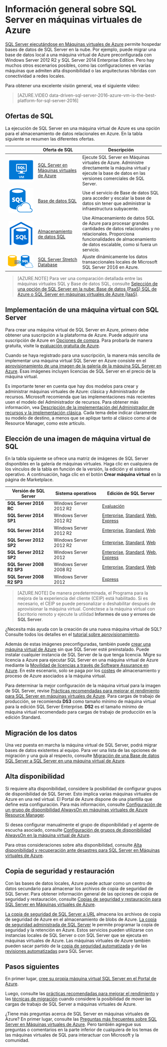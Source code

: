 <properties
	pageTitle="Información general de SQL Server en máquinas virtuales | Microsoft Azure"
	description="Introducción a las ejecución de bases de datos de SQL Server en la nube en Máquinas virtuales de Azure. El modelo de infraestructura como servicio (IaaS) permite ejecutar cargas de trabajo de SQL Server en Azure."
	services="virtual-machines-windows"
	documentationCenter=""
	authors="rothja"
	manager="jhubbard"
	editor=""
	tags="azure-service-management"/>

<tags
	ms.service="virtual-machines-windows"
	ms.devlang="na"
	ms.topic="article"
	ms.tgt_pltfrm="vm-windows-sql-server"
	ms.workload="infrastructure-services"
	ms.date="05/25/2016"
	ms.author="jroth"/>

# Información general sobre SQL Server en máquinas virtuales de Azure

[SQL Server ejecutándose en Máquinas virtuales de Azure](https://azure.microsoft.com/services/virtual-machines/sql-server/) permite hospedar bases de datos de SQL Server en la nube. Por ejemplo, puede migrar una base de datos local a una máquina virtual de Azure preconfigurada con Windows Server 2012 R2 y SQL Server 2014 Enterprise Edition. Pero hay muchos otros escenarios posibles, como las configuraciones en varias máquinas que admiten alta disponibilidad o las arquitecturas híbridas con conectividad a redes locales.

Para obtener una excelente visión general, vea el siguiente vídeo:

> [AZURE.VIDEO data-driven-sql-server-2016-azure-vm-is-the-best-platform-for-sql-server-2016]

## Ofertas de SQL

La ejecución de SQL Server en una máquina virtual de Azure es una opción para el almacenamiento de datos relacionales en Azure. En la tabla siguiente se resumen las diferentes ofertas.

|&nbsp;&nbsp;&nbsp;&nbsp;&nbsp;&nbsp;&nbsp;&nbsp;&nbsp;&nbsp;&nbsp;&nbsp;&nbsp;&nbsp;&nbsp;&nbsp;&nbsp;&nbsp;&nbsp;&nbsp;| Oferta de SQL | Descripción |
|---:|---|---|
|![SQL Server en Máquinas virtuales de Azure](./media/virtual-machines-windows-sql-server-iaas-overview/sql-server-virtual-machine.png)|[SQL Server en Máquinas virtuales de Azure](https://azure.microsoft.com/services/virtual-machines/sql-server/)|Ejecute SQL Server en Máquinas virtuales de Azure. Administre directamente la máquina virtual y ejecute la base de datos en las versiones comerciales de SQL Server. |
|![Base de datos SQL](./media/virtual-machines-windows-sql-server-iaas-overview/azure-sql-database.png)|[Base de datos SQL](https://azure.microsoft.com/services/sql-database/)|Use el servicio de Base de datos SQL para acceder y escalar la base de datos sin tener que administrar la infraestructura subyacente.|
|![Almacenamiento de datos SQL](./media/virtual-machines-windows-sql-server-iaas-overview/azure-sql-data-warehouse.png)|[Almacenamiento de datos SQL](https://azure.microsoft.com/es-ES/services/sql-data-warehouse/)|Use Almacenamiento de datos SQL de Azure para procesar grandes cantidades de datos relacionales y no relacionales. Proporciona funcionalidades de almacenamiento de datos escalable, como si fuera un servicio.|
|![SQL Server Stretch Database](./media/virtual-machines-windows-sql-server-iaas-overview/sql-server-stretch-database.png)|[SQL Server Stretch Database](https://azure.microsoft.com/es-ES/services/sql-server-stretch-database/)|Ajuste dinámicamente los datos transaccionales locales de Microsoft SQL Server 2016 en Azure.|

>[AZURE.NOTE] Para ver una comparación detallada entre las máquinas virtuales SQL y Base de datos SQL, consulte [Selección de una opción de SQL Server en la nube: Base de datos (PaaS) SQL de Azure o SQL Server en máquinas virtuales de Azure (IaaS)](../sql-database/data-management-azure-sql-database-and-sql-server-iaas.md).

## Implementación de una máquina virtual con SQL Server

Para crear una máquina virtual de SQL Server en Azure, primero debe obtener una suscripción a la plataforma de Azure. Puede adquirir una suscripción de Azure en [Opciones de compra](https://azure.microsoft.com/pricing/purchase-options/). Para probarla de manera gratuita, visite la [evaluación gratuita de Azure](https://azure.microsoft.com/pricing/free-trial/).

Cuando se haya registrado para una suscripción, la manera más sencilla de implementar una máquina virtual SQL Server en Azure consiste en el [aprovisionamiento de una imagen de la galería de la máquina SQL Server en Azure](virtual-machines-windows-portal-sql-server-provision.md). Esas imágenes incluyen licencias de SQL Server en el precio de la máquina virtual.

Es importante tener en cuenta que hay dos modelos para crear y administrar máquinas virtuales de Azure: clásica y Administrador de recursos. Microsoft recomienda que las implementaciones más recientes usen el modelo del Administrador de recursos. Para obtener más información, vea [Descripción de la implementación del Administrador de recursos y la implementación clásica](../resource-manager-deployment-model.md). Cada tema debe indicar claramente su modelo de destino, a menos que se aplique tanto al clásico como al de Resource Manager, como este artículo.

## Elección de una imagen de máquina virtual de SQL
En la tabla siguiente se ofrece una matriz de imágenes de SQL Server disponibles en la galería de máquinas virtuales. Haga clic en cualquiera de los vínculos de la tabla en función de la versión, la edición y el sistema operativo. A continuación, haga clic en el botón **Crear máquina virtual** en la página de Marketplace.

|Versión de SQL Server|Sistema operativos|Edición de SQL Server|
|---|---|---|
|**SQL Server 2016 RC**|Windows Server 2012 R2|[Evaluación](https://azure.microsoft.com/marketplace/partners/microsoft/sqlserver2016rc3evaluationwindowsserver2012r2/)|
|**SQL Server 2014 SP1**|Windows Server 2012 R2|[Enterprise](https://azure.microsoft.com//marketplace/partners/microsoft/sqlserver2014sp1enterprisewindowsserver2012r2/), [Standard](https://azure.microsoft.com//marketplace/partners/microsoft/sqlserver2014sp1standardwindowsserver2012r2/), [Web](https://azure.microsoft.com//marketplace/partners/microsoft/sqlserver2014sp1webwindowsserver2012r2/), [Express](https://azure.microsoft.com//marketplace/partners/microsoft/sqlserver2014sp1expresswindowsserver2012r2/)|
|**SQL Server 2014**|Windows Server 2012 R2|[Enterprise](https://azure.microsoft.com//marketplace/partners/microsoft/sqlserver2014enterprisewindowsserver2012r2/), [Standard](https://azure.microsoft.com//marketplace/partners/microsoft/sqlserver2014standardwindowsserver2012r2/), [Web](https://azure.microsoft.com//marketplace/partners/microsoft/sqlserver2014webwindowsserver2012r2/)|
|**SQL Server 2012 SP2**|Windows Server 2012 R2|[Enterprise](https://azure.microsoft.com//marketplace/partners/microsoft/sqlserver2012sp2enterprisewindowsserver2012r2/), [Standard](https://azure.microsoft.com//marketplace/partners/microsoft/sqlserver2012sp2standardwindowsserver2012r2/), [Web](https://azure.microsoft.com//marketplace/partners/microsoft/sqlserver2012sp2webwindowsserver2012r2/)|
|**SQL Server 2012 SP2**|Windows Server 2012|[Enterprise](https://azure.microsoft.com//marketplace/partners/microsoft/sqlserver2012sp2enterprisewindowsserver2012/), [Standard](https://azure.microsoft.com//marketplace/partners/microsoft/sqlserver2012sp2standardwindowsserver2012/), [Web](https://azure.microsoft.com//marketplace/partners/microsoft/sqlserver2012sp2webwindowsserver2012/), [Express](https://azure.microsoft.com//marketplace/partners/microsoft/sqlserver2012sp2expresswindowsserver2012/)|
|**SQL Server 2008 R2 SP3**|Windows Server 2008 R2|[Enterprise](https://azure.microsoft.com//marketplace/partners/microsoft/sqlserver2008r2sp3enterprisewindowsserver2008r2/), [Standard](https://azure.microsoft.com//marketplace/partners/microsoft/sqlserver2008r2sp3standardwindowsserver2008r2/), [Web](https://azure.microsoft.com//marketplace/partners/microsoft/sqlserver2008r2sp3webwindowsserver2008r2/)|
|**SQL Server 2008 R2 SP3**|Windows Server 2012|[Express](https://azure.microsoft.com//marketplace/partners/microsoft/sqlserver2008r2sp3expresswindowsserver2012/)|

>[AZURE.NOTE] De manera predeterminada, el Programa para la mejora de la experiencia del cliente (CEIP) está habilitado. Si es necesario, el CEIP se puede personalizar o deshabilitar después de aprovisionar la máquina virtual. Conéctese a la máquina virtual con Escritorio remoto y ejecute la utilidad **Informes de uso y errores de SQL Server**.

¿Necesita más ayuda con la creación de una nueva máquina virtual de SQL? Consulte todos los detalles en el [tutorial sobre aprovisionamiento](virtual-machines-windows-portal-sql-server-provision.md).

Además de estas imágenes preconfiguradas, también puede [crear una máquina virtual de Azure](virtual-machines-windows-hero-tutorial.md) sin que SQL Server esté preinstalado. Puede instalar cualquier instancia de SQL Server de la que tenga licencia. Migre su licencia a Azure para ejecutar SQL Server en una máquina virtual de Azure mediante la [Movilidad de licencias a través de Software Assurance en Azure](https://azure.microsoft.com/pricing/license-mobility/). En este escenario, solo se paga por los [costes](https://azure.microsoft.com/pricing/details/virtual-machines/) de almacenamiento y proceso de Azure asociados a la máquina virtual.

Para determinar la mejor configuración de la máquina virtual para la imagen de SQL Server, revise [Prácticas recomendadas para mejorar el rendimiento para SQL Server en máquinas virtuales de Azure](virtual-machines-windows-sql-performance.md). Para cargas de trabajo de producción, se recomienda **DS3** como tamaño mínimo de máquina virtual para la edición SQL Server Enterprise. **DS2** es el tamaño mínimo de máquina virtual recomendado para cargas de trabajo de producción en la edición Standard.

## Migración de los datos

Una vez puesta en marcha la máquina virtual de SQL Server, podrá migrar bases de datos existentes al equipo. Para ver una lista de las opciones de migración y una guía al respecto, consulte [Migración de una Base de datos SQL Server a SQL Server en una máquina virtual de Azure](virtual-machines-windows-migrate-sql.md).

## Alta disponibilidad

Si requiere alta disponibilidad, considere la posibilidad de configurar grupos de disponibilidad de SQL Server. Esto implica varias máquinas virtuales de Azure en una red virtual. El Portal de Azure dispone de una plantilla que define esta configuración. Para más información, consulte [Configuración de un grupo de disponibilidad AlwaysOn en máquinas virtuales de Azure Resource Manager](virtual-machines-windows-portal-sql-alwayson-availability-groups.md).

Si desea configurar manualmente el grupo de disponibilidad y el agente de escucha asociado, consulte [Configuración de grupos de disponibilidad AlwaysOn en la máquina virtual de Azure](virtual-machines-windows-portal-sql-alwayson-availability-groups-manual.md).

Para otras consideraciones sobre alta disponibilidad, consulte [Alta disponibilidad y recuperación ante desastres para SQL Server en Máquinas virtuales de Azure](virtual-machines-windows-sql-high-availability-dr.md).

## Copia de seguridad y restauración
Con las bases de datos locales, Azure puede actuar como un centro de datos secundario para almacenar los archivos de copia de seguridad de SQL Server. Para obtener información general de las opciones de copia de seguridad y restauración, consulte [Copias de seguridad y restauración para SQL Server en Máquinas virtuales de Azure](virtual-machines-windows-sql-backup-recovery.md).

[La copia de seguridad de SQL Server a URL](https://msdn.microsoft.com/library/dn435916.aspx) almacena los archivos de copia de seguridad de Azure en el almacenamiento de blobs de Azure. [La copia de seguridad administrada de SQL Server](https://msdn.microsoft.com/library/dn449496.aspx) le permite programar la copia de seguridad y la retención en Azure. Estos servicios pueden utilizarse con instancias locales de SQL Server o con SQL Server que se ejecuta en máquinas virtuales de Azure. Las máquinas virtuales de Azure también pueden sacar partido de la [copia de seguridad automatizada](virtual-machines-windows-classic-sql-automated-backup.md) y de las [revisiones automatizadas](virtual-machines-windows-classic-sql-automated-patching.md) para SQL Server.

## Pasos siguientes

En primer lugar, [cree su propia máquina virtual SQL Server en el Portal de Azure](virtual-machines-windows-portal-sql-server-provision.md).

Luego, consulte las [prácticas recomendadas para mejorar el rendimiento](virtual-machines-windows-sql-performance.md) y las [técnicas de migración](virtual-machines-windows-migrate-sql.md) cuando considere la posibilidad de mover las cargas de trabajo de SQL Server a máquinas virtuales de Azure.

¿Tiene más preguntas acerca de SQL Server en máquinas virtuales de Azure? En primer lugar, consulte las [Preguntas más frecuentes sobre SQL Server en Máquinas virtuales de Azure](virtual-machines-windows-sql-server-iaas-faq.md). Pero también agregue sus preguntas o comentarios en la parte inferior de cualquiera de los temas de las máquinas virtuales de SQL para interactuar con Microsoft y la comunidad.

<!---HONumber=AcomDC_0525_2016-->